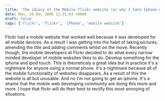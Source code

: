 ```yaml
---
title: 'The idiocy of the Mobile flickr website (or why I hate Iphone optimised mobile websites)'
date: Mon, 29 Dec 2008 11:31:03 +0000
draft: false
tags: ['flickr', 'flickr', 'iPhone', 'mobile website']
---
```


Flickr had a mobile website that worked well because it was developed for all mobile devices. As a result I was getting into the habit of taking pictures, amending the title and adding comments whilst on the move. Recently though, the mobile developers at Flickr decided to do what every narrow minded developer of mobile websites likes to do. Develop something for the iphone and ipod touch. This is theoreticaly a great idea but in practice it's a nightmare for anyone using a normal phone. it's a nightmare because all of the mobile functionality of websites disappears. As a result of this the website is all but unusable. And no I'm not going to get an iphone. It's a shame that the mobile web developing community are doing this more and more. I hope that flickr will do their best to rectify this most annoying of situations.